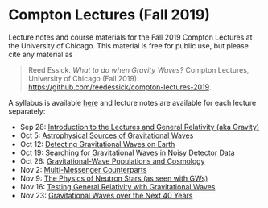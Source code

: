 # Compton Lectures (Fall 2019)

Lecture notes and course materials for the Fall 2019 Compton Lectures at the University of Chicago.
This material is free for public use, but please cite any material as

> Reed Essick. *What to do when Gravity Waves?* Compton Lectures, University of Chicago (Fall 2019). <https://github.com/reedessick/compton-lectures-2019>.

A syllabus is available [here](syllabus.pdf) and lecture notes are available for each lecture separately:

  * Sep 28: [Introduction to the Lectures and General Relativity (aka Gravity)](lecture1)
  * Oct 5:  [Astrophysical Sources of Gravitational Waves](lecture2)
  * Oct 12: [Detecting Gravitational Waves on Earth](lecture3)
  * Oct 19: [Searching for Gravitational Waves in Noisy Detector Data](lecture4)
  * Oct 26: [Gravitational-Wave Populations and Cosmology](lecture5)
  * Nov 2:  [Multi-Messenger Counterparts](lecture6)
  * Nov 9:  [The Physics of Neutron Stars (as seen with GWs)](lecture7)
  * Nov 16: [Testing General Relativity with Gravitational Waves](lecture8)
  * Nov 23: [Gravitational Waves over the Next 40 Years](lecture9)
